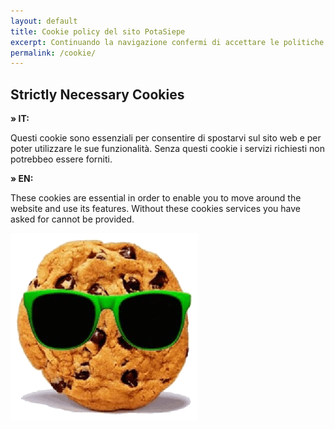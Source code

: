 ```yaml
---
layout: default
title: Cookie policy del sito PotaSiepe
excerpt: Continuando la navigazione confermi di accettare le politiche del sito in materia di cookies e pubblicità su internet.
permalink: /cookie/
---
```

## Strictly Necessary Cookies



**» IT:**

Questi cookie sono essenziali per consentire di spostarvi sul sito web e per poter utilizzare le sue funzionalità. Senza questi cookie i servizi richiesti non potrebbeo essere forniti.

**» EN:**

These cookies are essential in order to enable you to move around the website and use its features. Without these cookies services you have asked for cannot be provided.

![green cookie](/img/cookie.png  "green cookie")
